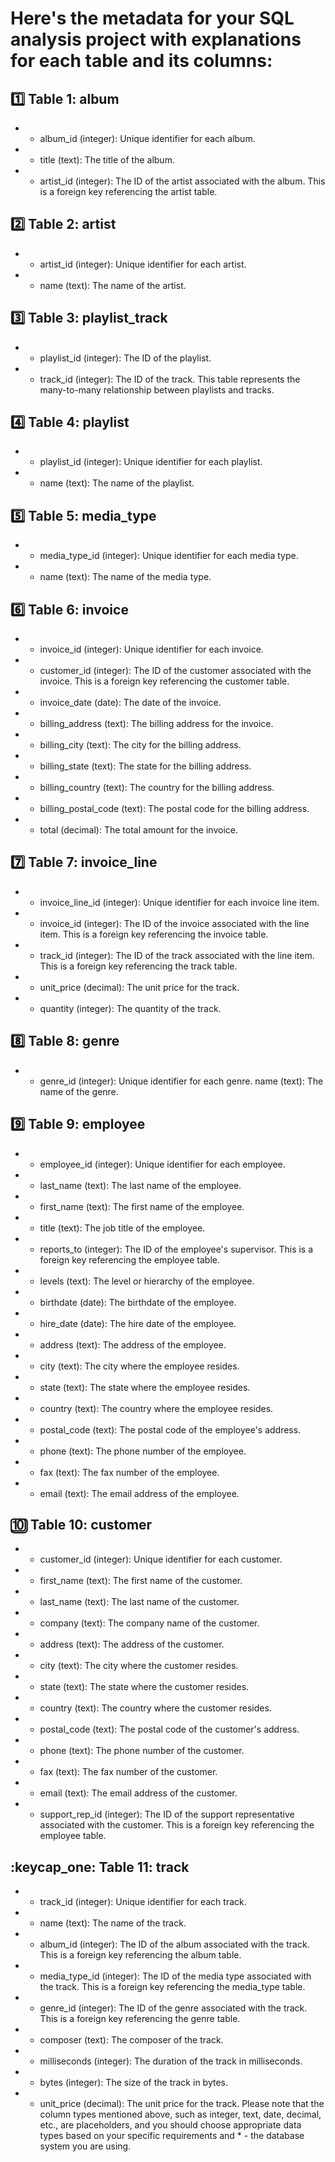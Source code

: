 # Here's the metadata for your SQL analysis project with explanations for each table and its columns:

## :one: Table 1: album

* - album_id (integer): Unique identifier for each album.
* - title (text): The title of the album.
* - artist_id (integer): The ID of the artist associated with the album. This is a foreign key referencing the artist table.

## :two: Table 2: artist

* - artist_id (integer): Unique identifier for each artist.
* - name (text): The name of the artist.
## :three: Table 3: playlist_track

* - playlist_id (integer): The ID of the playlist.
* - track_id (integer): The ID of the track. This table represents the many-to-many relationship between playlists and tracks.
## :four: Table 4: playlist

* - playlist_id (integer): Unique identifier for each playlist.
* - name (text): The name of the playlist.
## :five: Table 5: media_type

* - media_type_id (integer): Unique identifier for each media type.
* - name (text): The name of the media type.
## :six: Table 6: invoice

* - invoice_id (integer): Unique identifier for each invoice.
* - customer_id (integer): The ID of the customer associated with the invoice. This is a foreign key referencing the customer table.
* - invoice_date (date): The date of the invoice.
* - billing_address (text): The billing address for the invoice.
* - billing_city (text): The city for the billing address.
* - billing_state (text): The state for the billing address.
* - billing_country (text): The country for the billing address.
* - billing_postal_code (text): The postal code for the billing address.
* - total (decimal): The total amount for the invoice.
## :seven: Table 7: invoice_line

* - invoice_line_id (integer): Unique identifier for each invoice line item.
* - invoice_id (integer): The ID of the invoice associated with the line item. This is a foreign key referencing the invoice table.
* - track_id (integer): The ID of the track associated with the line item. This is a foreign key referencing the track table.
* - unit_price (decimal): The unit price for the track.
* - quantity (integer): The quantity of the track.
## :eight: Table 8: genre

* - genre_id (integer): Unique identifier for each genre.
name (text): The name of the genre.
## :nine: Table 9: employee

* - employee_id (integer): Unique identifier for each employee.
* - last_name (text): The last name of the employee.
* - first_name (text): The first name of the employee.
* - title (text): The job title of the employee.
* - reports_to (integer): The ID of the employee's supervisor. This is a foreign key referencing the employee table.
* - levels (text): The level or hierarchy of the employee.
* - birthdate (date): The birthdate of the employee.
* - hire_date (date): The hire date of the employee.
* - address (text): The address of the employee.
* - city (text): The city where the employee resides.
* - state (text): The state where the employee resides.
* - country (text): The country where the employee resides.
* - postal_code (text): The postal code of the employee's address.
* - phone (text): The phone number of the employee.
* - fax (text): The fax number of the employee.
* - email (text): The email address of the employee.

## :keycap_ten: Table 10: customer

* - customer_id (integer): Unique identifier for each customer.
* - first_name (text): The first name of the customer.
* - last_name (text): The last name of the customer.
* - company (text): The company name of the customer.
* - address (text): The address of the customer.
* - city (text): The city where the customer resides.
* - state (text): The state where the customer resides.
* - country (text): The country where the customer resides.
* - postal_code (text): The postal code of the customer's address.
* - phone (text): The phone number of the customer.
* - fax (text): The fax number of the customer.
* - email (text): The email address of the customer.
* - support_rep_id (integer): The ID of the support representative associated with the customer. This is a foreign key referencing the employee table.
## :keycap_one: Table 11: track

* - track_id (integer): Unique identifier for each track.
* - name (text): The name of the track.
* - album_id (integer): The ID of the album associated with the track. This is a foreign key referencing the album table.
* - media_type_id (integer): The ID of the media type associated with the track. This is a foreign key referencing the media_type table.
* - genre_id (integer): The ID of the genre associated with the track. This is a foreign key referencing the genre table.
* - composer (text): The composer of the track.
* - milliseconds (integer): The duration of the track in milliseconds.
* - bytes (integer): The size of the track in bytes.
* - unit_price (decimal): The unit price for the track.
Please note that the column types mentioned above, such as integer, text, date, decimal, etc., are placeholders, and you should choose appropriate data types based on your specific requirements and * - the database system you are using.
